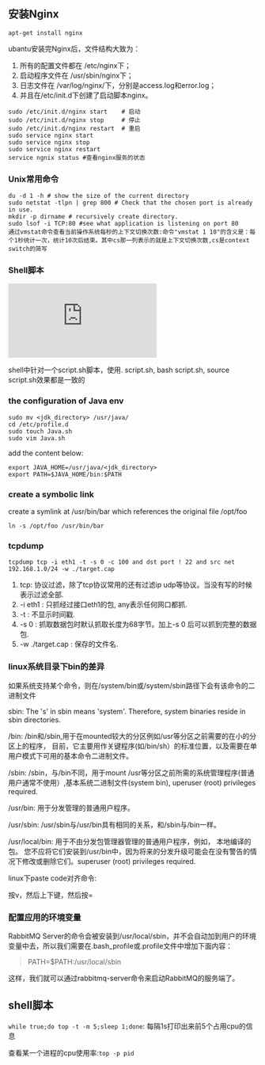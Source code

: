 ## 安装Nginx

```shell
apt-get install nginx
```

ubantu安装完Nginx后，文件结构大致为：

1. 所有的配置文件都在 /etc/nginx下；
2. 启动程序文件在 /usr/sbin/nginx下；
3. 日志文件在 /var/log/nginx/下，分别是access.log和error.log；
4. 并且在/etc/init.d下创建了启动脚本nginx。

```shell
sudo /etc/init.d/nginx start    # 启动
sudo /etc/init.d/nginx stop     # 停止
sudo /etc/init.d/nginx restart  # 重启
sudo service nginx start
sudo service nginx stop
sudo service nginx restart
service ngnix status #查看nginx服务的状态
```

### Unix常用命令

```shell
du -d 1 -h # show the size of the current directory
sudo netstat -tlpn | grep 800 # Check that the chosen port is already in use.
mkdir -p dirname # recursively create directory.
sudo lsof -i TCP:80 #see what application is listening on port 80
通过vmstat命令查看当前操作系统每秒的上下文切换次数:命令"vmstat 1 10"的含义是：每个1秒统计一次，统计10次后结束。其中cs那一列表示的就是上下文切换次数,cs是context switch的简写
```

### Shell脚本

![shell script guide](http://tldp.org/LDP/Bash-Beginners-Guide/html/sect_07_01.html)

shell中针对一个script.sh脚本，使用. script.sh, bash script.sh, source script.sh效果都是一致的

### the configuration of Java env

```shell
sudo mv <jdk_directory> /usr/java/
cd /etc/profile.d
sudo touch Java.sh
sudo vim Java.sh
```

add the content below:

```shell
export JAVA_HOME=/usr/java/<jdk_directory>
export PATH=$JAVA_HOME/bin:$PATH
```

### create a symbolic link

create a symlink at /usr/bin/bar which references the original file /opt/foo

`ln -s /opt/foo /usr/bin/bar`

### tcpdump

`tcpdump tcp -i eth1 -t -s 0 -c 100 and dst port ! 22 and src net 192.168.1.0/24 -w ./target.cap`

1. tcp: 协议过滤，除了tcp协议常用的还有过滤ip udp等协议。当没有写的时候表示过滤全部.
2. -i eth1 : 只抓经过接口eth1的包, any表示任何网口都抓.
3. -t : 不显示时间戳.
4. -s 0 : 抓取数据包时默认抓取长度为68字节。加上-s 0 后可以抓到完整的数据包.
5. -w ./target.cap : 保存的文件名.

### linux系统目录下bin的差异

如果系统支持某个命令，则在/system/bin或/system/sbin路径下会有该命令的二进制文件

sbin: The 's' in sbin means 'system'. Therefore, system binaries reside in sbin directories.

/bin: /bin和/sbin,用于在mounted较大的分区例如/usr等分区之前需要的在小的分区上的程序，
目前，它主要用作关键程序(如/bin/sh）的标准位置，以及需要在单用户模式下可用的基本命令二进制文件。

/sbin: /sbin，与/bin不同，用于mount /usr等分区之前所需的系统管理程序(普通用户通常不使用）,基本系统二进制文件(system bin),
uperuser (root) privileges required.

/usr/bin: 用于分发管理的普通用户程序。

/usr/sbin: /usr/sbin与/usr/bin具有相同的关系，和/sbin与/bin一样。

/usr/local/bin: 用于不由分发包管理器管理的普通用户程序，例如， 本地编译的包。 您不应将它们安装到/usr/bin中，因为将来的分发升级可能会在没有警告的情况下修改或删除它们。superuser (root) privileges required.

linux下paste code对齐命令:

按v，然后上下键，然后按=

### 配置应用的环境变量

RabbitMQ Server的命令会被安装到/usr/local/sbin，并不会自动加到用户的环境变量中去，所以我们需要在.bash_profile或.profile文件中增加下面内容：

>PATH=$PATH:/usr/local/sbin

这样，我们就可以通过rabbitmq-server命令来启动RabbitMQ的服务端了。

## shell脚本

`while true;do top -t -m 5;sleep 1;done`: 每隔1s打印出来前5个占用cpu的信息

查看某一个进程的cpu使用率:`top -p pid`